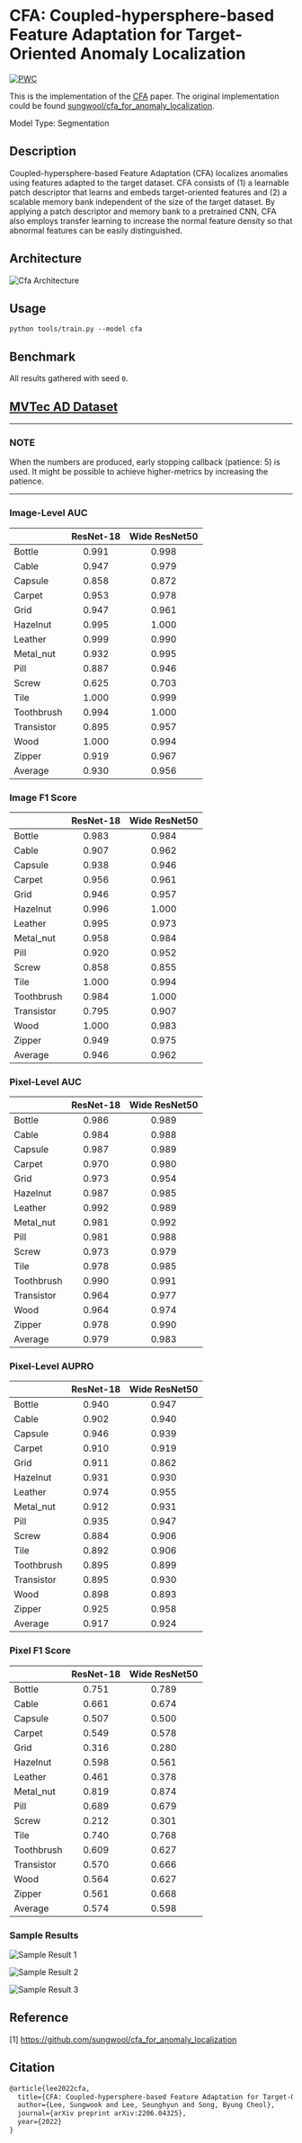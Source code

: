 # CFA: Coupled-hypersphere-based Feature Adaptation for Target-Oriented Anomaly Localization

[![PWC](https://img.shields.io/endpoint.svg?url=https://paperswithcode.com/badge/cfa-coupled-hypersphere-based-feature/anomaly-detection-on-mvtec-ad)](https://paperswithcode.com/sota/anomaly-detection-on-mvtec-ad?p=cfa-coupled-hypersphere-based-feature)

This is the implementation of the [CFA](https://arxiv.org/abs/2206.04325) paper. The original implementation could be found [sungwool/cfa_for_anomaly_localization](https://github.com/sungwool/cfa_for_anomaly_localization).

Model Type: Segmentation

## Description

Coupled-hypersphere-based Feature Adaptation (CFA) localizes anomalies using features adapted to the target dataset. CFA consists of (1) a learnable patch descriptor that learns and embeds target-oriented features and (2) a scalable memory bank independent of the size of the target dataset. By applying a patch descriptor and memory bank to a pretrained CNN, CFA also employs transfer learning to increase the normal feature density so that abnormal features can be easily distinguished.

## Architecture

![Cfa Architecture](../../../../../docs/source/images/cfa/architecture.png "Cfa Architecture")

## Usage

`python tools/train.py --model cfa`

## Benchmark

All results gathered with seed `0`.

## [MVTec AD Dataset](https://www.mvtec.com/company/research/datasets/mvtec-ad)

---

### NOTE

When the numbers are produced, early stopping callback (patience: 5) is used. It might be possible to achieve higher-metrics by increasing the patience.

---

### Image-Level AUC

|            | ResNet-18 | Wide ResNet50 |
| ---------- | :-------: | :-----------: |
| Bottle     |   0.991   |     0.998     |
| Cable      |   0.947   |     0.979     |
| Capsule    |   0.858   |     0.872     |
| Carpet     |   0.953   |     0.978     |
| Grid       |   0.947   |     0.961     |
| Hazelnut   |   0.995   |     1.000     |
| Leather    |   0.999   |     0.990     |
| Metal_nut  |   0.932   |     0.995     |
| Pill       |   0.887   |     0.946     |
| Screw      |   0.625   |     0.703     |
| Tile       |   1.000   |     0.999     |
| Toothbrush |   0.994   |     1.000     |
| Transistor |   0.895   |     0.957     |
| Wood       |   1.000   |     0.994     |
| Zipper     |   0.919   |     0.967     |
| Average    |   0.930   |     0.956     |

### Image F1 Score

|            | ResNet-18 | Wide ResNet50 |
| ---------- | :-------: | :-----------: |
| Bottle     |   0.983   |     0.984     |
| Cable      |   0.907   |     0.962     |
| Capsule    |   0.938   |     0.946     |
| Carpet     |   0.956   |     0.961     |
| Grid       |   0.946   |     0.957     |
| Hazelnut   |   0.996   |     1.000     |
| Leather    |   0.995   |     0.973     |
| Metal_nut  |   0.958   |     0.984     |
| Pill       |   0.920   |     0.952     |
| Screw      |   0.858   |     0.855     |
| Tile       |   1.000   |     0.994     |
| Toothbrush |   0.984   |     1.000     |
| Transistor |   0.795   |     0.907     |
| Wood       |   1.000   |     0.983     |
| Zipper     |   0.949   |     0.975     |
| Average    |   0.946   |     0.962     |

### Pixel-Level AUC

|            | ResNet-18 | Wide ResNet50 |
| ---------- | :-------: | :-----------: |
| Bottle     |   0.986   |     0.989     |
| Cable      |   0.984   |     0.988     |
| Capsule    |   0.987   |     0.989     |
| Carpet     |   0.970   |     0.980     |
| Grid       |   0.973   |     0.954     |
| Hazelnut   |   0.987   |     0.985     |
| Leather    |   0.992   |     0.989     |
| Metal_nut  |   0.981   |     0.992     |
| Pill       |   0.981   |     0.988     |
| Screw      |   0.973   |     0.979     |
| Tile       |   0.978   |     0.985     |
| Toothbrush |   0.990   |     0.991     |
| Transistor |   0.964   |     0.977     |
| Wood       |   0.964   |     0.974     |
| Zipper     |   0.978   |     0.990     |
| Average    |   0.979   |     0.983     |

### Pixel-Level AUPRO

|            | ResNet-18 | Wide ResNet50 |
| ---------- | :-------: | :-----------: |
| Bottle     |   0.940   |     0.947     |
| Cable      |   0.902   |     0.940     |
| Capsule    |   0.946   |     0.939     |
| Carpet     |   0.910   |     0.919     |
| Grid       |   0.911   |     0.862     |
| Hazelnut   |   0.931   |     0.930     |
| Leather    |   0.974   |     0.955     |
| Metal_nut  |   0.912   |     0.931     |
| Pill       |   0.935   |     0.947     |
| Screw      |   0.884   |     0.906     |
| Tile       |   0.892   |     0.906     |
| Toothbrush |   0.895   |     0.899     |
| Transistor |   0.895   |     0.930     |
| Wood       |   0.898   |     0.893     |
| Zipper     |   0.925   |     0.958     |
| Average    |   0.917   |     0.924     |

### Pixel F1 Score

|            | ResNet-18 | Wide ResNet50 |
| ---------- | :-------: | :-----------: |
| Bottle     |   0.751   |     0.789     |
| Cable      |   0.661   |     0.674     |
| Capsule    |   0.507   |     0.500     |
| Carpet     |   0.549   |     0.578     |
| Grid       |   0.316   |     0.280     |
| Hazelnut   |   0.598   |     0.561     |
| Leather    |   0.461   |     0.378     |
| Metal_nut  |   0.819   |     0.874     |
| Pill       |   0.689   |     0.679     |
| Screw      |   0.212   |     0.301     |
| Tile       |   0.740   |     0.768     |
| Toothbrush |   0.609   |     0.627     |
| Transistor |   0.570   |     0.666     |
| Wood       |   0.564   |     0.627     |
| Zipper     |   0.561   |     0.668     |
| Average    |   0.574   |     0.598     |

### Sample Results

![Sample Result 1](../../../../../docs/source/images/cfa/results/0.png "Sample Result 1")

![Sample Result 2](../../../../../docs/source/images/cfa/results/1.png "Sample Result 2")

![Sample Result 3](../../../../../docs/source/images/cfa/results/2.png "Sample Result 3")

## Reference

[1] <https://github.com/sungwool/cfa_for_anomaly_localization>

## Citation

```tex
@article{lee2022cfa,
  title={CFA: Coupled-hypersphere-based Feature Adaptation for Target-Oriented Anomaly Localization},
  author={Lee, Sungwook and Lee, Seunghyun and Song, Byung Cheol},
  journal={arXiv preprint arXiv:2206.04325},
  year={2022}
}
```
